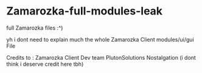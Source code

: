 # Zamarozka-full-modules-leak
full Zamarozka files :^)

yh i dont need to explain much the whole Zamarozka Client modules/ui/gui File

Credits to : 
Zamarozka Client Dev team
PlutonSolutions
Nostalgation (i dont think i deserve credit here tbh)

